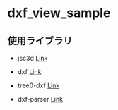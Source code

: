 # dxf_view_sample
## 使用ライブラリ
+ jsc3d [Link](https://github.com/xxv/jsc3d)

+ dxf [Link](https://github.com/bjnortier/dxf)

+ tree0-dxf [Link](https://github.com/gdsestimating/three-dxf)

+ dxf-parser [Link](https://github.com/gdsestimating/dxf-parser)
